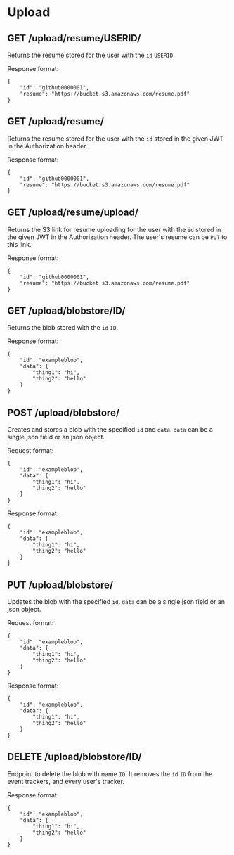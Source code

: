 Upload
======

GET /upload/resume/USERID/
--------------------------

Returns the resume stored for the user with the `id` `USERID`.

Response format:
```
{
	"id": "github0000001",
	"resume": "https://bucket.s3.amazonaws.com/resume.pdf"
}
```

GET /upload/resume/
-------------------

Returns the resume stored for the user with the `id` stored in the given JWT in the Authorization header.

Response format:
```
{
	"id": "github0000001",
	"resume": "https://bucket.s3.amazonaws.com/resume.pdf"
}
```

GET /upload/resume/upload/
--------------------------

Returns the S3 link for resume uploading for the user with the `id` stored in the given JWT in the Authorization header. The user's resume can be `PUT` to this link.

Response format:
```
{
	"id": "github0000001",
	"resume": "https://bucket.s3.amazonaws.com/resume.pdf"
}
```

GET /upload/blobstore/ID/
-------------------------

Returns the blob stored with the `id` `ID`.

Response format:
```
{
	"id": "exampleblob",
	"data": {
		"thing1": "hi",
		"thing2": "hello"
	}
}
```

POST /upload/blobstore/
-----------------------

Creates and stores a blob with the specified `id` and `data`. `data` can be a single json field or an json object.

Request format:
```
{
	"id": "exampleblob",
	"data": {
		"thing1": "hi",
		"thing2": "hello"
	}
}
```

Response format:
```
{
	"id": "exampleblob",
	"data": {
		"thing1": "hi",
		"thing2": "hello"
	}
}
```

PUT /upload/blobstore/
----------------------

Updates the blob with the specified `id`. `data` can be a single json field or an json object.

Request format:
```
{
	"id": "exampleblob",
	"data": {
		"thing1": "hi",
		"thing2": "hello"
	}
}
```

Response format:
```
{
	"id": "exampleblob",
	"data": {
		"thing1": "hi",
		"thing2": "hello"
	}
}
```

DELETE /upload/blobstore/ID/
-----------

Endpoint to delete the blob with name `ID`. It removes the `id` `ID` from the event trackers, and every user's tracker.

Response format:
```
{
	"id": "exampleblob",
	"data": {
		"thing1": "hi",
		"thing2": "hello"
	}
}
```

